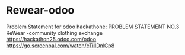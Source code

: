 # Rewear-odoo
Problem Statement for odoo hackathone:
PROBLEM STATEMENT NO.3 
ReWear -community clothing exchange
https://hackathon25.odoo.com/odoo
https://go.screenpal.com/watch/cTilIDnlCp8
